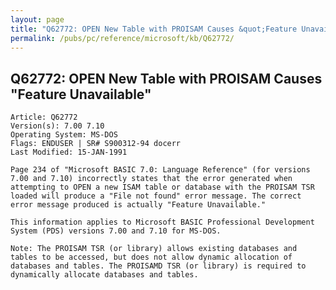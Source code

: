 ```yaml
---
layout: page
title: "Q62772: OPEN New Table with PROISAM Causes &quot;Feature Unavailable&quot;"
permalink: /pubs/pc/reference/microsoft/kb/Q62772/
---
```


## Q62772: OPEN New Table with PROISAM Causes &quot;Feature Unavailable&quot;

	Article: Q62772
	Version(s): 7.00 7.10
	Operating System: MS-DOS
	Flags: ENDUSER | SR# S900312-94 docerr
	Last Modified: 15-JAN-1991
	
	Page 234 of "Microsoft BASIC 7.0: Language Reference" (for versions
	7.00 and 7.10) incorrectly states that the error generated when
	attempting to OPEN a new ISAM table or database with the PROISAM TSR
	loaded will produce a "File not found" error message. The correct
	error message produced is actually "Feature Unavailable."
	
	This information applies to Microsoft BASIC Professional Development
	System (PDS) versions 7.00 and 7.10 for MS-DOS.
	
	Note: The PROISAM TSR (or library) allows existing databases and
	tables to be accessed, but does not allow dynamic allocation of
	databases and tables. The PROISAMD TSR (or library) is required to
	dynamically allocate databases and tables.
